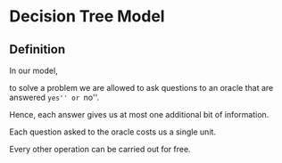 # Decision Tree Model

## Definition

In our model,

to solve a problem we are allowed to ask questions to an oracle that are answered
``yes'' or ``no''.

Hence, each answer gives us at most
one additional bit of information.

Each question asked to the oracle costs us a single unit.

Every other operation can be carried out for free.
